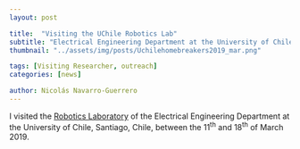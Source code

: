 ```yaml
---
layout: post

title:  "Visiting the UChile Robotics Lab"
subtitle: "Electrical Engineering Department at the University of Chile, Santiago, Chile"
thumbnail: "../assets/img/posts/Uchilehomebreakers2019_mar.png"

tags: [Visiting Researcher, outreach]
categories: [news]

author: Nicolás Navarro-Guerrero
---
```


I visited the <a href="https://uchile-robotics.github.io/index.html" target="_blank">Robotics Laboratory</a> of the Electrical Engineering Department at the University of Chile, Santiago, Chile, between the 11<sup>th</sup> and 18<sup>th</sup> of March 2019.

<!--more-->

